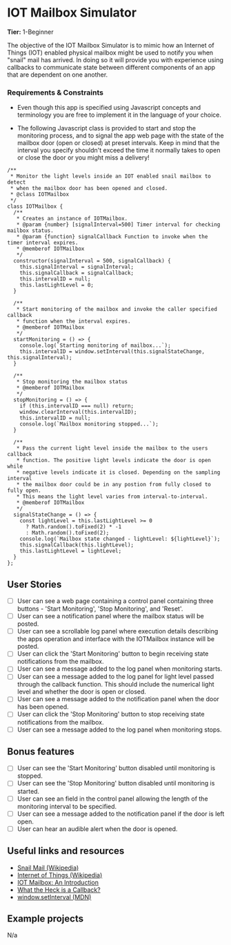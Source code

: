 # IOT Mailbox Simulator

**Tier:** 1-Beginner

The objective of the IOT Mailbox Simulator is to mimic how an Internet of Things
(IOT) enabled physical mailbox might be used to notify you when "snail" mail 
has arrived. In doing so it will provide you with experience using callbacks
to communicate state between different components of an app that are dependent
on one another.

### Requirements & Constraints

- Even though this app is specified using Javascript concepts and terminology
you are free to implement it in the language of your choice. 

- The following Javascript class is provided to start and stop the monitoring
process, and to signal the app web page with the state of the mailbox door
(open or closed) at preset intervals. Keep in mind that the interval you specify
shouldn't exceed the time it normally takes to open or close the door or you
might miss a delivery!
```
/**
 * Monitor the light levels inside an IOT enabled snail mailbox to detect
 * when the mailbox door has been opened and closed.
 * @class IOTMailbox
 */
class IOTMailbox {
  /**
   * Creates an instance of IOTMailbox.
   * @param {number} [signalInterval=500] Timer interval for checking mailbox status.
   * @param {function} signalCallback Function to invoke when the timer interval expires.
   * @memberof IOTMailbox
   */
  constructor(signalInterval = 500, signalCallback) {
    this.signalInterval = signalInterval;
    this.signalCallback = signalCallback;
    this.intervalID = null;
    this.lastLightLevel = 0;
  }

  /**
   * Start monitoring of the mailbox and invoke the caller specified callback
   * function when the interval expires.
   * @memberof IOTMailbox
   */
  startMonitoring = () => {
    console.log(`Starting monitoring of mailbox...`);
    this.intervalID = window.setInterval(this.signalStateChange, this.signalInterval);
  }

  /**
   * Stop monitoring the mailbox status
   * @memberof IOTMailbox
   */
  stopMonitoring = () => {
    if (this.intervalID === null) return;
    window.clearInterval(this.intervalID);
    this.intervalID = null;
    console.log(`Mailbox monitoring stopped...`);
  }

  /**
   * Pass the current light level inside the mailbox to the users callback
   * function. The positive light levels indicate the door is open while 
   * negative levels indicate it is closed. Depending on the sampling interval 
   * the mailbox door could be in any postion from fully closed to fully open. 
   * This means the light level varies from interval-to-interval.
   * @memberof IOTMailbox
   */
  signalStateChange = () => {
    const lightLevel = this.lastLightLevel >= 0 
      ? Math.random().toFixed(2) * -1 
      : Math.random().toFixed(2);
    console.log(`Mailbox state changed - lightLevel: ${lightLevel}`);
    this.signalCallback(this.lightLevel);
    this.lastLightLevel = lightLevel;
  }
};
```

## User Stories

-   [ ] User can see a web page containing a control panel containing three
buttons - 'Start Monitoring', 'Stop Monitoring', and 'Reset'.
-   [ ] User can see a notification panel where the mailbox status will be posted.
-   [ ] User can see a scrollable log panel where execution details describing 
the apps operation and interface with the IOTMailbox instance will be posted.
-   [ ] User can click the 'Start Monitoring' button to begin receiving state
notifications from the mailbox.
-   [ ] User can see a message added to the log panel when monitoring starts.
-   [ ] User can see a message added to the log panel for light level passed
through the callback function. This should include the numerical light level
and whether the door is open or closed.
-   [ ] User can see a message added to the notification panel when the door has
been opened.
-   [ ] User can click the 'Stop Monitoring' button to stop receiving state
notifications from the mailbox. 
-   [ ] User can see a message added to the log panel when monitoring stops.

## Bonus features

-   [ ] User can see the 'Start Monitoring' button disabled until monitoring is
stopped.
-   [ ] User can see the 'Stop Monitoring' button disabled until monitoring is
started.
-   [ ] User can see an field in the control panel allowing the length of the
monitoring interval to be specified. 
-   [ ] User can see a message added to the notification panel if the door is
left open.
-   [ ] User can hear an audible alert when the door is opened.

## Useful links and resources

- [Snail Mail (Wikipedia)](https://en.wikipedia.org/wiki/Snail_mail)
- [Internet of Things (Wikipedia)](https://en.wikipedia.org/wiki/Internet_of_things)
- [IOT Mailbox: An Introduction](https://iotexpert.com/2018/08/13/iot-mailbox-an-introduction/)
- [What the Heck is a Callback?](https://codeburst.io/javascript-what-the-heck-is-a-callback-aba4da2deced)
- [window.setInterval (MDN)](https://developer.mozilla.org/en-US/docs/Web/API/WindowOrWorkerGlobalScope/setInterval)

## Example projects

N/a
